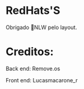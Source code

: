 # RedHats'S
Obrigado 💜NLW pelo layout.

# Creditos:
Back end: Remove.os 

Front end: Lucasmacarone_r
